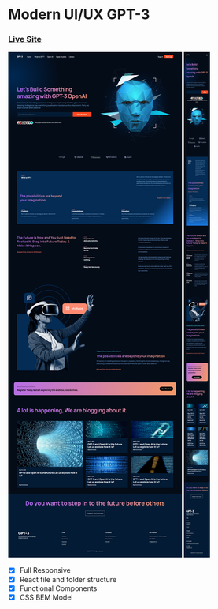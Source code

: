 # Modern UI/UX GPT-3
### [Live Site](https://modern-ui-ux-with-react.netlify.app/)

<img src="src/assets/gpt3-desktop.png">
<img src="src/assets/gpt3-mobile.png">

- [x] Full Responsive
- [x] React file and folder structure
- [x] Functional Components
- [x] CSS BEM Model
